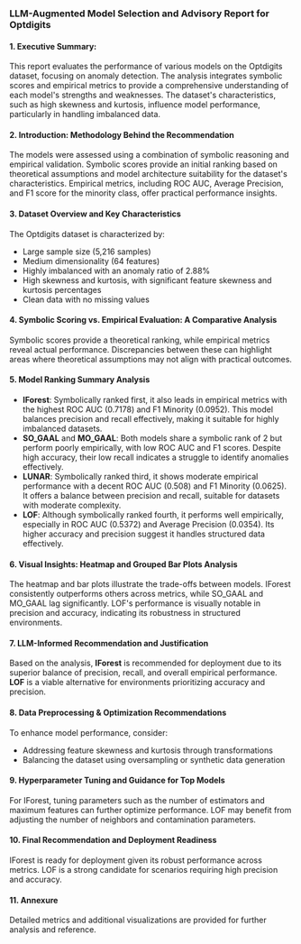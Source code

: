 ### LLM-Augmented Model Selection and Advisory Report for Optdigits

#### 1. Executive Summary:
This report evaluates the performance of various models on the Optdigits dataset, focusing on anomaly detection. The analysis integrates symbolic scores and empirical metrics to provide a comprehensive understanding of each model's strengths and weaknesses. The dataset's characteristics, such as high skewness and kurtosis, influence model performance, particularly in handling imbalanced data.

#### 2. Introduction: Methodology Behind the Recommendation
The models were assessed using a combination of symbolic reasoning and empirical validation. Symbolic scores provide an initial ranking based on theoretical assumptions and model architecture suitability for the dataset's characteristics. Empirical metrics, including ROC AUC, Average Precision, and F1 score for the minority class, offer practical performance insights.

#### 3. Dataset Overview and Key Characteristics
The Optdigits dataset is characterized by:
- Large sample size (5,216 samples)
- Medium dimensionality (64 features)
- Highly imbalanced with an anomaly ratio of 2.88%
- High skewness and kurtosis, with significant feature skewness and kurtosis percentages
- Clean data with no missing values

#### 4. Symbolic Scoring vs. Empirical Evaluation: A Comparative Analysis
Symbolic scores provide a theoretical ranking, while empirical metrics reveal actual performance. Discrepancies between these can highlight areas where theoretical assumptions may not align with practical outcomes.

#### 5. Model Ranking Summary Analysis
- **IForest**: Symbolically ranked first, it also leads in empirical metrics with the highest ROC AUC (0.7178) and F1 Minority (0.0952). This model balances precision and recall effectively, making it suitable for highly imbalanced datasets.
- **SO_GAAL** and **MO_GAAL**: Both models share a symbolic rank of 2 but perform poorly empirically, with low ROC AUC and F1 scores. Despite high accuracy, their low recall indicates a struggle to identify anomalies effectively.
- **LUNAR**: Symbolically ranked third, it shows moderate empirical performance with a decent ROC AUC (0.508) and F1 Minority (0.0625). It offers a balance between precision and recall, suitable for datasets with moderate complexity.
- **LOF**: Although symbolically ranked fourth, it performs well empirically, especially in ROC AUC (0.5372) and Average Precision (0.0354). Its higher accuracy and precision suggest it handles structured data effectively.

#### 6. Visual Insights: Heatmap and Grouped Bar Plots Analysis
The heatmap and bar plots illustrate the trade-offs between models. IForest consistently outperforms others across metrics, while SO_GAAL and MO_GAAL lag significantly. LOF's performance is visually notable in precision and accuracy, indicating its robustness in structured environments.

#### 7. LLM-Informed Recommendation and Justification
Based on the analysis, **IForest** is recommended for deployment due to its superior balance of precision, recall, and overall empirical performance. **LOF** is a viable alternative for environments prioritizing accuracy and precision.

#### 8. Data Preprocessing & Optimization Recommendations
To enhance model performance, consider:
- Addressing feature skewness and kurtosis through transformations
- Balancing the dataset using oversampling or synthetic data generation

#### 9. Hyperparameter Tuning and Guidance for Top Models
For IForest, tuning parameters such as the number of estimators and maximum features can further optimize performance. LOF may benefit from adjusting the number of neighbors and contamination parameters.

#### 10. Final Recommendation and Deployment Readiness
IForest is ready for deployment given its robust performance across metrics. LOF is a strong candidate for scenarios requiring high precision and accuracy.

#### 11. Annexure
Detailed metrics and additional visualizations are provided for further analysis and reference.